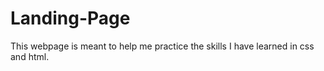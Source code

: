 # Landing-Page

This webpage is meant to help me practice the skills I have learned in css and html.
